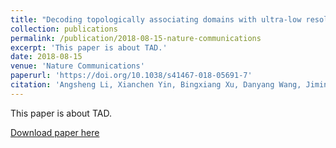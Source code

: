 ```yaml
---
title: "Decoding topologically associating domains with ultra-low resolution Hi-C data by graph structural entropy"
collection: publications
permalink: /publication/2018-08-15-nature-communications
excerpt: 'This paper is about TAD.'
date: 2018-08-15
venue: 'Nature Communications'
paperurl: 'https://doi.org/10.1038/s41467-018-05691-7'
citation: 'Angsheng Li, Xianchen Yin, Bingxiang Xu, Danyang Wang, Jimin Han, <b>Yi Wei</b>, Yun Deng, Ying Xiong & Zhihua Zhang (2018). &quot;Decoding topologically associating domains with ultra-low resolution Hi-C data by graph structural entropy.&quot; <i>Nature Communications</i>. 3265(2018).[doi.org/10.1038/s41467-018-05691-7](https://doi.org/10.1038/s41467-018-05691-7)'
---
```

This paper is about TAD.

[Download paper here](https://www.nature.com/articles/s41467-018-05691-7)



